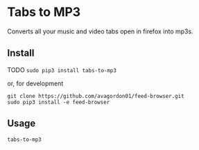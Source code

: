 # Tabs to MP3

Converts all your music and video tabs open in firefox into mp3s.

## Install

TODO ```sudo pip3 install tabs-to-mp3```

or, for development
```
git clone https://github.com/avagordon01/feed-browser.git
sudo pip3 install -e feed-browser
```

## Usage

```tabs-to-mp3```
